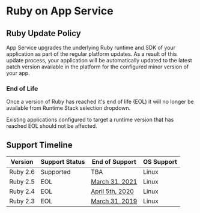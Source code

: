 # Ruby on App Service

## Ruby Update Policy

App Service upgrades the underlying Ruby runtime and SDK of your application as part of the regular platform updates. As a result of this update process, your application will be automatically updated to the latest patch version available in the platform for the configured minor version of your app.

### End of Life

Once a version of Ruby has reached it's end of life (EOL) it will no longer be available from Runtime Stack selection dropdown.

Existing applications configured to target a runtime version that has reached EOL should not be affected.

## Support Timeline

| Version  | Support Status  |   End of Support  |   OS Support    |
|----------| --------------- | ----------------- |---------------- |
| Ruby 2.6 | Supported       | TBA               | Linux |
| Ruby 2.5 | EOL             | [March 31, 2021](https://www.ruby-lang.org/en/news/2020/04/05/support-of-ruby-2-4-has-ended/) | Linux |
| Ruby 2.4 | EOL             | [April 5th, 2020](https://www.ruby-lang.org/en/news/2020/04/05/support-of-ruby-2-4-has-ended/) | Linux |
| Ruby 2.3 | EOL             | [March 31, 2019](https://www.ruby-lang.org/en/news/2019/03/31/support-of-ruby-2-3-has-ended) | Linux |
